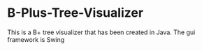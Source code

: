 # B-Plus-Tree-Visualizer
This is a B+ tree visualizer that has been created in Java. The gui framework is Swing
